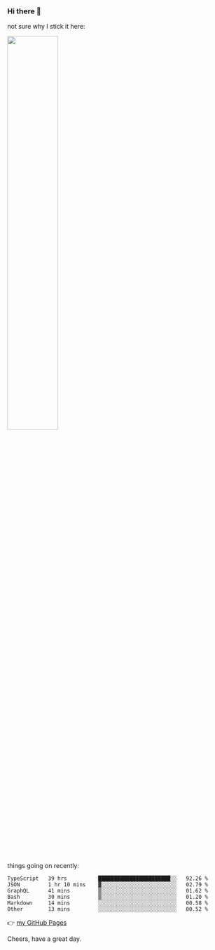 ### Hi there 👋

not sure why I stick it here:

[<img width="48%" src="https://github-readme-stats.vercel.app/api?username=ykzhukian&show_icons=true&theme=dracula">](https://github.com/anuraghazra/github-readme-stats)


things going on recently:

<!--START_SECTION:waka-->

```text
TypeScript   39 hrs          ███████████████████████░░   92.26 %
JSON         1 hr 10 mins    ▓░░░░░░░░░░░░░░░░░░░░░░░░   02.79 %
GraphQL      41 mins         ▒░░░░░░░░░░░░░░░░░░░░░░░░   01.62 %
Bash         30 mins         ▒░░░░░░░░░░░░░░░░░░░░░░░░   01.20 %
Markdown     14 mins         ░░░░░░░░░░░░░░░░░░░░░░░░░   00.58 %
Other        13 mins         ░░░░░░░░░░░░░░░░░░░░░░░░░   00.52 %
```

<!--END_SECTION:waka-->

👉 [my GitHub Pages](https://ykzhukian.github.io)

Cheers, have a great day.

